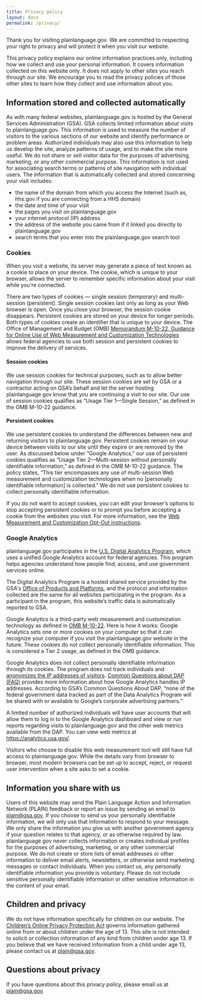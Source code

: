 ```yaml
---
title: Privacy policy
layout: docs
permalink: /privacy/
---
```


Thank you for visiting plainlanguage.gov. We are committed to respecting your right to privacy and will protect it when you visit our website.

This privacy policy explains our online information practices only, including how we collect and use your personal information. It covers information collected on this website only. It does not apply to other sites you reach through our site. We encourage you to read the privacy policies of those other sites to learn how they collect and use information about you.

## Information stored and collected automatically

As with many federal websites, plainlanguage.gov is hosted by the General Services Administration (GSA). GSA collects limited information about visits to plainlanguage.gov. This information is used to measure the number of visitors to the various sections of our website and identify performance or problem areas. Authorized individuals may also use this information to help us develop the site, analyze patterns of usage, and to make the site more useful. We do not share or sell visitor data for the purposes of advertising, marketing, or any other commercial purpose. This information is not used for associating search terms or patterns of site navigation with individual users. The information that is automatically collected and stored concerning your visit includes:

- the name of the domain from which you access the Internet (such as, hhs.gov if you are connecting from a HHS domain)
- the date and time of your visit
- the pages you visit on plainlanguage.gov
- your internet protocol (IP) address
- the address of the website you came from if it linked you directly to plainlanguage.gov
- search terms that you enter into the plainlanguage.gov search tool

### Cookies

When you visit a website, its server may generate a piece of text known as a cookie to place on your device. The cookie, which is unique to your browser, allows the server to remember specific information about your visit while you're connected.

There are two types of cookies — single session (temporary) and multi-session (persistent). Single session cookies last only as long as your Web browser is open. Once you close your browser, the session cookie disappears. Persistent cookies are stored on your device for longer periods. Both types of cookies create an identifier that is unique to your device. The Office of Management and Budget (OMB) [Memorandum M-10-22, Guidance for Online Use of Web Measurement and Customization Technologies](https://www.digitalgov.gov/resources/m-10-22-guidance-for-online-use-of-web-measurement-and-customization-technologies/) allows federal agencies to use both session and persistent cookies to improve the delivery of services.

#### Session cookies

We use session cookies for technical purposes, such as to allow better navigation through our site. These session cookies are set by GSA or a contractor acting on GSA’s behalf and let the server hosting plainlanguage.gov know that you are continuing a visit to our site. Our use of session cookies qualifies as “Usage Tier 1—Single Session,” as defined in the OMB M-10-22 guidance.

#### Persistent cookies

We use persistent cookies to understand the differences between new and returning visitors to plainlanguage.gov.  Persistent cookies remain on your device between visits to our site until they expire or are removed by the user.  As discussed below under “Google Analytics,” our use of persistent cookies qualifies as “Usage Tier 2—Multi-session without personally identifiable information,” as defined in the OMB M-10-22 guidance. The policy states, “This tier encompasses any use of multi-session Web measurement and customization technologies when no [personally identifiable information] is collected.” We do not use persistent cookies to collect personally identifiable information.

If you do not want to accept cookies, you can edit your browser’s options to stop accepting persistent cookies or to prompt you before accepting a cookie from the websites you visit. For more information, see the [Web Measurement and Customization Opt-Out instructions](https://www.usa.gov/optout-instructions).

### Google Analytics

plainlanguage.gov participates in the [U.S. Digital Analytics Program](https://www.digitalgov.gov/services/dap/), which uses a unified Google Analytics account for federal agencies. This program helps agencies understand how people find, access, and use government services online.

The Digital Analytics Program is a hosted shared service provided by the GSA's [Office of Products and Platforms](https://www.gsa.gov/node/87579), and the protocol and information collected are the same for all websites participating in the program. As a participant in the program, this website’s traffic data is automatically reported to GSA.

Google Analytics is a third-party web measurement and customization technology as defined in [OMB M-10-22](https://www.digitalgov.gov/resources/m-10-22-guidance-for-online-use-of-web-measurement-and-customization-technologies/). Here is how it works: Google Analytics sets one or more cookies on your computer so that it can recognize your computer if you visit the plainlanguage.gov website in the future. These cookies do not collect personally identifiable information. This is considered a Tier 2 usage, as defined in the OMB guidance.

Google Analytics does not collect personally identifiable information through its cookies. The program does not track individuals and [anonymizes the IP addresses of visitors](https://support.google.com/analytics/answer/2763052?hl=en). [Common Questions about DAP (FAQ)](https://www.digitalgov.gov/services/dap/common-questions-about-dap-faq/) provides more information about how Google Analytics handles IP addresses. According to GSA’s Common Questions About DAP, “none of the federal government data tracked as part of the Data Analytics Program will be shared with or available to Google’s corporate advertising partners.”

A limited number of authorized individuals will have user accounts that will allow them to log in to the Google Analytics dashboard and view or run reports regarding visits to plainlanguage.gov and the other web metrics available from the DAP. You can view web metrics at <https://analytics.usa.gov/>.

Visitors who choose to disable this web measurement tool will still have full access to plainlanguage.gov.  While the details vary from browser to browser, most modern browsers can be set up to accept, reject, or request user intervention when a site asks to set a cookie.

## Information you share with us

Users of this website may send the Plain Language Action and Information Network (PLAIN) feedback or report an issue by sending an email to plain@gsa.gov. If you choose to send us your personally identifiable information, we will only use that information to respond to your message. We only share the information you give us with another government agency if your question relates to that agency, or as otherwise required by law. plainlanguage.gov never collects information or creates individual profiles for the purposes of advertising, marketing, or any other commercial purpose. We do not create or store lists of email addresses or other information to deliver email alerts, newsletters, or otherwise send marketing messages or contact individuals. When you contact us, any personally identifiable information you provide is voluntary. Please do not include sensitive personally identifiable information or other sensitive information in the content of your email.

## Children and privacy

We do not have information specifically for children on our website. The [Children’s Online Privacy Protection Act](https://www.ftc.gov/enforcement/rules/rulemaking-regulatory-reform-proceedings/childrens-online-privacy-protection-rule) governs information gathered online from or about children under the age of 13. This site is not intended to solicit or collection information of any kind from children under age 13. If you believe that we have received information from a child under age 13, please contact us at plain@gsa.gov.

## Questions about privacy

If you have questions about this privacy policy, please email us at plain@gsa.gov.




